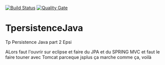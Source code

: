 [![Build Status](https://travis-ci.org/Hydelogos/TpersistenceJava.svg?branch=master)](https://travis-ci.org/Hydelogos/TpersistenceJava)
[![Quality Gate](https://sonarcloud.io/api/project_badges/measure?project=Hydelogos_TpersistenceJava&metric=alert_status)](https://sonarcloud.io/dashboard/index/Hydelogos_TpersistenceJava)

# TpersistenceJava
Tp Persistence Java part 2 Epsi

ALors faut l'ouvrir sur eclipse et faire du JPA et du SPRING MVC
et faut le faire touner avec Tomcat parceque jsplus ça marche comme ça, voilà
